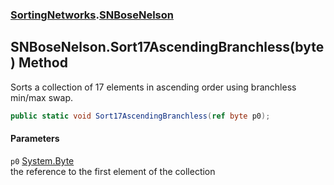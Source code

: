 ### [SortingNetworks](SortingNetworks.md 'SortingNetworks').[SNBoseNelson](SortingNetworks_SNBoseNelson.md 'SortingNetworks.SNBoseNelson')
## SNBoseNelson.Sort17AscendingBranchless(byte) Method
Sorts a collection of 17 elements in ascending order using branchless min/max swap.  
```csharp
public static void Sort17AscendingBranchless(ref byte p0);
```
#### Parameters
<a name='SortingNetworks_SNBoseNelson_Sort17AscendingBranchless(byte)_p0'></a>
`p0` [System.Byte](https://docs.microsoft.com/en-us/dotnet/api/System.Byte 'System.Byte')  
the reference to the first element of the collection
  
